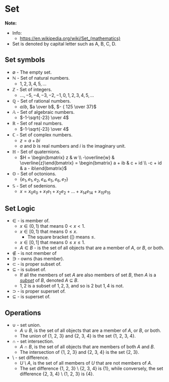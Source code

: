 # Set
**Note:**
- Info:
  - https://en.wikipedia.org/wiki/Set_(mathematics)
- Set is denoted by capital letter such as A, B, C, D.

## Set symbols
- $\emptyset$ - The empty set.
- $\mathbb{N}$ - Set of natural numbers.
  - $1, 2, 3, 4, 5, ...$
- $\mathbb{Z}$ - Set of integers.
  - $..., -5, -4, -3, -2, -1, 0, 1, 2, 3, 4, 5, ...$
- $\mathbb{Q}$ - Set of rational numbers.
  - $a/b$, $a \over b$, $- { 125 \over 37}$
- $\mathbb{A}$ - Set of algebraic numbers.
  - $-1-\sqrt{-23} \over 4$
- $\mathbb{R}$ - Set of real numbers.
  - $-1-\sqrt{-23} \over 4$
- $\mathbb{C}$ - Set of complex numbers.
  - $z = a + bi$
  - $a$ and $b$ is real numbers and $i$ is the imaginary unit.
- $\mathbb{H}$ - Set of quaternions.
  - $H = \begin{bmatrix} z & w \\ -\overline{w} & \overline{z}\end{bmatrix} = \begin{bmatrix} a + ib & c + id \\ -c + id & a - ib\end{bmatrix}$
- $\mathbb{O}$ - Set of octonions.
  - $\{e_1, e_1, e_2, e_4, e_5, e_6, e_7\}$
- $\mathbb{S}$ - Set of sedenions.
  - $x = x_0 e_0 + x_1 e_1 + x_2 e_2 + ... + x_{14} e_{14} + x_{15} e_{15}$

## Set Logic
- $\in$ - is member of.
  - $x \in (0, 1)$ that means $0 < x < 1$.
  - $x \in [0, 1)$ that means $0 \leq x$.
    - The square bracket ($[$) means $\leq$.
  - $x \in [0, 1]$ that means $0 \leq x \leq 1$.
  - $A \in B$ - is the set of all objects that are a member of _A_, or _B_, or both.
- $\notin$ - is not member of
- $\ni$ - owns (has member).
- $\subset$ - is proper subset of.
- $\subseteq$ - is subset of.
  - If all the members of set _A_ are also members of set _B_, then _A_ is a _[subset](https://en.wikipedia.org/wiki/Subset "Subset")_ of _B_, denoted _A_ ⊆ _B_.
  - ${1, 2}$ is a subset of ${1, 2, 3}$, and so is ${2}$ but ${1, 4}$ is not.
- $\supset$ - is proper superset of.
- $\subseteq$ - is superset of.

## Operations
- $\cup$ - set union.
  - _A_ ∪ _B_, is the set of all objects that are a member of _A_, or _B_, or both.
  - The union of {1, 2, 3} and {2, 3, 4} is the set {1, 2, 3, 4}.
- $\cap$ - set intersection.
  - _A_ ∩ _B_, is the set of all objects that are members of both _A_ and _B_.
  - The intersection of {1, 2, 3} and {2, 3, 4} is the set {2, 3}.
- $\setminus$ - set difference.
  -  _U_ \ _A_, is the set of all members of _U_ that are not members of _A_.
  -  The set difference {1, 2, 3} \ {2, 3, 4} is {1}, while conversely, the set difference {2, 3, 4} \ {1, 2, 3} is {4}.
